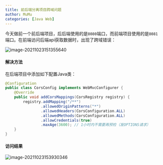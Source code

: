 ```yaml
---
title: 前后端分离项目跨域问题
author: MuMu
categories: [Java Web]
---
```


今天做前一个前后端项目，后后端使用的是`8080`端口，而前端项目使用的是`8081`端口。在前端访问后端api获取数据时，出现了跨域错误：

![image-20211023151355640](https://blog.caowei.xyz/blog/Jw-100.png)

####  解决方法

在后端项目中添加如下配置Java类：

```java
@Configuration
public class CorsConfig implements WebMvcConfigurer {
    @Override
    public void addCorsMappings(CorsRegistry registry) {
        registry.addMapping("/**")
                .allowedOriginPatterns("*")
                .allowedHeaders(CorsConfiguration.ALL)
                .allowedMethods(CorsConfiguration.ALL)
                .allowCredentials(true)
                .maxAge(3600); // 1小时内不需要再预检（发OPTIONS请求）
    }
}
```

#### 访问结果

![image-20211023153930346](https://blog.caowei.xyz/blog/Jw-110.png)